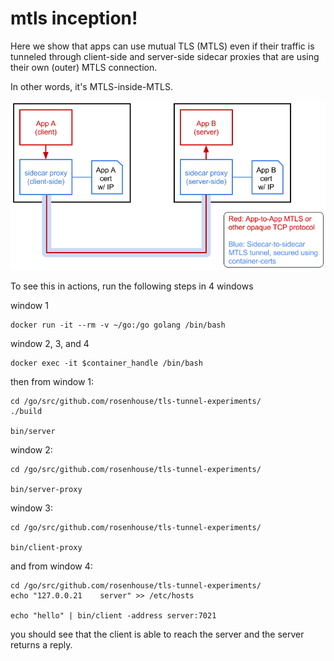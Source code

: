 # mtls inception!

Here we show that apps can use mutual TLS (MTLS) even if their traffic is tunneled through
client-side and server-side sidecar proxies that are using their own (outer) MTLS connection.

In other words, it's MTLS-inside-MTLS.

![](diagram.png)

To see this in actions, run the following steps in 4 windows

window 1
```
docker run -it --rm -v ~/go:/go golang /bin/bash
```

window 2, 3, and 4
```
docker exec -it $container_handle /bin/bash
```

then from window 1:
```
cd /go/src/github.com/rosenhouse/tls-tunnel-experiments/
./build

bin/server
```

window 2:
```
cd /go/src/github.com/rosenhouse/tls-tunnel-experiments/

bin/server-proxy
```

window 3:
```
cd /go/src/github.com/rosenhouse/tls-tunnel-experiments/

bin/client-proxy
```

and from window 4:
```
cd /go/src/github.com/rosenhouse/tls-tunnel-experiments/
echo "127.0.0.21    server" >> /etc/hosts

echo "hello" | bin/client -address server:7021
```

you should see that the client is able to reach the server and the server returns a reply.
